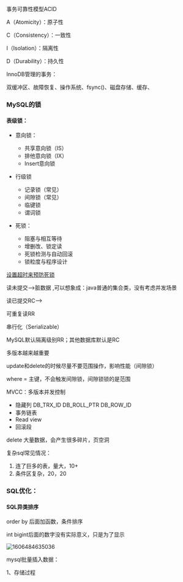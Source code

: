 事务可靠性模型ACID

A（Atomicity）：原子性

C（Consistency）：一致性

I（Isolation）：隔离性

D（Durability）：持久性

InnoDB管理的事务：

双缓冲区、故障恢复、操作系统、fsync()、磁盘存储、缓存、

### MySQL的锁

#### 表级锁：

- 意向锁：
  - 共享意向锁（IS）
  - 排他意向锁（IX）
  - Insert意向锁

- 行级锁
  - 记录锁（常见）
  - 间隙锁（常见）
  - 临键锁
  - 谓词锁
- 死锁：
  - 阻塞与相互等待
  - 增删改、锁定读
  - 死锁检测与自动回滚
  - 锁粒度与程序设计

 <u>设置超时来预防死锁</u>



读未提交-->脏数据  ,可以想象成：java普通的集合类，没有考虑并发场景

读已提交RC-->

可重复读RR

串行化（Serializable）

MySQL默认隔离级别RR；其他数据库默认是RC

多版本越来越重要

update和delete的时候尽量不要范围操作，影响性能（间隙锁）

where = 主键，不会触发间隙锁，间隙锁锁的是范围



MVCC：多版本并发控制

- 隐藏列  DB_TRX_ID  DB_ROLL_PTR DB_ROW_ID
- 事务链表
- Read view
- 回滚段

delete 大量数据，会产生很多碎片，页空洞

复杂sql常见情况：

1. 连了巨多的表，量大，10+
2. 条件区复杂，20，20



### SQL优化：

#### SQL异类排序

order by 后面加函数，条件排序

int bigint后面的数字没有实际意义，只是为了显示

![1606484635036](C:\Users\fc\AppData\Roaming\Typora\typora-user-images\1606484635036.png)



mysql批量插入数据：

1、存储过程

